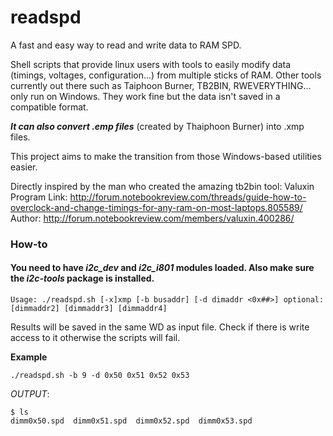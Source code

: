 # readspd
A fast and easy way to read and write data to RAM SPD.


Shell scripts that provide linux users with tools to easily modify data (timings, voltages, configuration...)
from multiple sticks of RAM. Other tools currently out there such as Taiphoon Burner, TB2BIN, RWEVERYTHING... only run on Windows. They work fine but the data isn't saved in a compatible format.

***It can also convert .emp files*** (created by Thaiphoon Burner) into .xmp files.


This project aims to make the transition from those Windows-based utilities easier.

Directly inspired by the man who created the amazing tb2bin tool: Valuxin
Program Link: http://forum.notebookreview.com/threads/guide-how-to-overclock-and-change-timings-for-any-ram-on-most-laptops.805589/
Author: http://forum.notebookreview.com/members/valuxin.400286/

### How-to

#### You need to have ***i2c_dev*** and ***i2c_i801*** modules loaded. Also make sure the ***i2c-tools*** package is installed.
```
Usage: ./readspd.sh [-x]xmp [-b busaddr] [-d dimaddr <0x##>] optional:[dimmaddr2] [dimmaddr3] [dimmaddr4]

```
Results will be saved in the same WD as input file. Check if there is write access to it otherwise the scripts will fail.

**Example**
```
./readspd.sh -b 9 -d 0x50 0x51 0x52 0x53
```
*OUTPUT*:
```
$ ls
dimm0x50.spd  dimm0x51.spd  dimm0x52.spd  dimm0x53.spd
```
